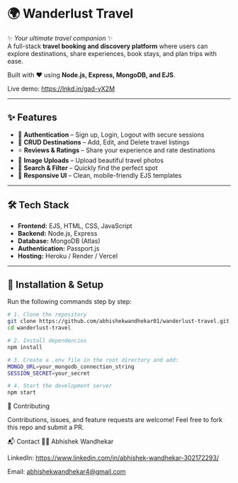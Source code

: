# 🌍 Wanderlust Travel

✨ *Your ultimate travel companion* ✨  
A full-stack **travel booking and discovery platform** where users can explore destinations, share experiences, book stays, and plan trips with ease.  

Built with ❤️ using **Node.js, Express, MongoDB, and EJS**.

Live demo: https://lnkd.in/gad-yX2M

---

## ✨ Features
- 🔐 **Authentication** – Sign up, Login, Logout with secure sessions  
- 🏨 **CRUD Destinations** – Add, Edit, and Delete travel listings  
- ⭐ **Reviews & Ratings** – Share your experience and rate destinations  
- 📸 **Image Uploads** – Upload beautiful travel photos  
- 🔎 **Search & Filter** – Quickly find the perfect spot  
- 📱 **Responsive UI** – Clean, mobile-friendly EJS templates  

---

## 🛠️ Tech Stack
- **Frontend:** EJS, HTML, CSS, JavaScript  
- **Backend:** Node.js, Express  
- **Database:** MongoDB (Atlas)  
- **Authentication:** Passport.js  
- **Hosting:** Heroku / Render / Vercel  

---

## 🚀 Installation & Setup

Run the following commands step by step:

```bash
# 1. Clone the repository
git clone https://github.com/abhishekwandhekar01/wanderlust-travel.git
cd wanderlust-travel

# 2. Install dependencies
npm install

# 3. Create a .env file in the root directory and add:
MONGO_URL=your_mongodb_connection_string
SESSION_SECRET=your_secret

# 4. Start the development server
npm start
```

🤝 Contributing

Contributions, issues, and feature requests are welcome!
Feel free to fork this repo and submit a PR.


📬 Contact
👨‍💻 Abhishek Wandhekar

LinkedIn: https://www.linkedin.com/in/abhishek-wandhekar-302172293/

Email: abhishekwandhekar4@gmail.com
